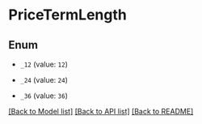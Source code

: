 # PriceTermLength

## Enum


* `_12` (value: `12`)

* `_24` (value: `24`)

* `_36` (value: `36`)


[[Back to Model list]](../README.md#documentation-for-models) [[Back to API list]](../README.md#documentation-for-api-endpoints) [[Back to README]](../README.md)


